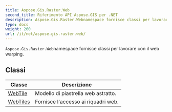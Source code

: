 ```yaml
---
title: Aspose.Gis.Raster.Web
second_title: Riferimento API Aspose.GIS per .NET
description: Aspose.Gis.Raster.Webnamespace fornisce classi per lavorare con il web warping.
type: docs
weight: 260
url: /it/net/aspose.gis.raster.web/
---
```

`Aspose.Gis.Raster.Web`namespace fornisce classi per lavorare con il web warping.

## Classi

| Classe | Descrizione |
| --- | --- |
| [WebTile](./webtile/) | Modello di piastrella web astratto. |
| [WebTiles](./webtiles/) | Fornisce l'accesso ai riquadri web. |


